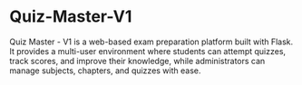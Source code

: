 # Quiz-Master-V1
Quiz Master - V1 is a web-based exam preparation platform built with Flask. It provides a multi-user environment where students can attempt quizzes, track scores, and improve their knowledge, while administrators can manage subjects, chapters, and quizzes with ease.
